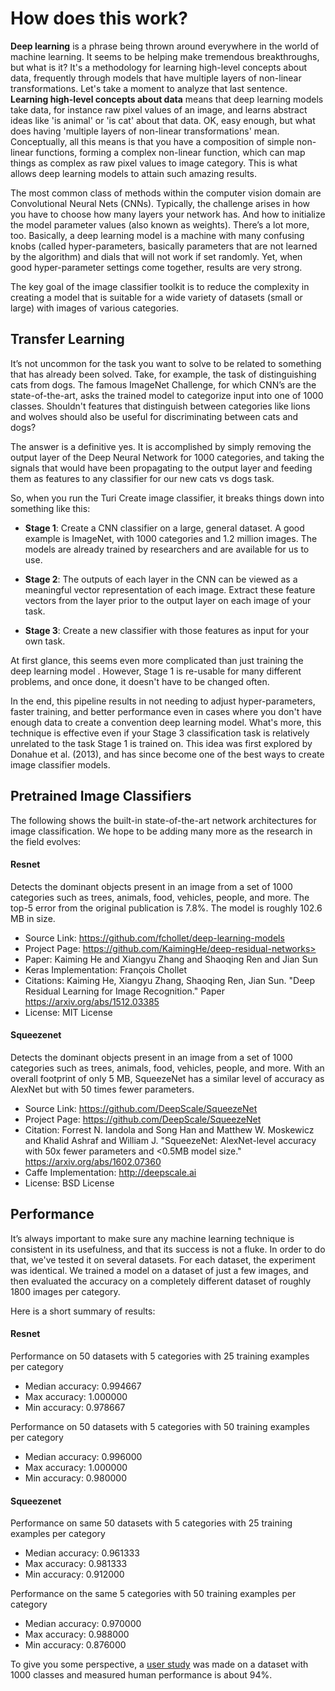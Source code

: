 # How does this work?

**Deep learning** is a phrase being thrown around everywhere in the
world of machine learning. It seems to be helping make tremendous
breakthroughs, but what is it? It's a methodology for learning
high-level concepts about data, frequently through models that have
multiple layers of non-linear transformations.  Let's take a moment to
analyze that last sentence. **Learning high-level concepts about data**
means that deep learning models take data, for instance raw pixel values
of an image, and learns abstract ideas like 'is animal' or 'is cat'
about that data.  OK, easy enough, but what does having 'multiple layers
of non-linear transformations' mean.  Conceptually, all this means is
that you have a composition of simple non-linear functions, forming a
complex non-linear function, which can map things as complex as raw
pixel values to image category. This is what allows deep learning models
to attain such amazing results.

The most common class of methods within the computer vision domain are
Convolutional Neural Nets (CNNs). Typically, the challenge arises in how
you have to choose how many layers your network has. And how to
initialize the model parameter values (also known as weights).  There’s
a lot more, too.  Basically, a deep learning model is a machine with
many confusing knobs (called hyper-parameters, basically parameters that
are not learned by the algorithm) and dials that will not work if set
randomly. Yet, when good hyper-parameter settings come together, results
are very strong.

The key goal of the image classifier toolkit is to reduce the complexity
in creating a model that is suitable for a wide variety of datasets
(small or large) with images of various categories.

## Transfer Learning

It’s not uncommon for the task you want to solve to be related to
something that has already been solved. Take, for example, the task of
distinguishing cats from dogs. The famous ImageNet Challenge, for which
CNN’s are the state-of-the-art, asks the trained model to categorize
input into one of 1000 classes. Shouldn't features that distinguish
between categories like lions and wolves should also be useful for
discriminating between cats and dogs?

The answer is a definitive yes. It is accomplished by simply removing
the output layer of the Deep Neural Network for 1000 categories, and
taking the signals that would have been propagating to the output layer
and feeding them as features to any classifier for our new cats vs dogs
task.

So, when you run the Turi Create image classifier, it breaks things down
into something like this:

* **Stage 1**: Create a CNN classifier on a large, general dataset. A
  good example is ImageNet, with 1000 categories and 1.2 million images.
The models are already trained by researchers and are available for us
to use.

* **Stage 2**: The outputs of each layer in the CNN can be viewed as a
  meaningful vector representation of each image. Extract these feature
vectors from the layer prior to the output layer on each image of your
task.

* **Stage 3**: Create a new classifier with those features as input for
  your own task.

At first glance, this seems even more complicated than just training the
deep learning model . However, Stage 1 is re-usable for many different
problems, and once done, it doesn't have to be changed often.

In the end, this pipeline results in not needing to adjust
hyper-parameters, faster training, and better performance even in cases
where you don't have enough data to create a convention deep learning
model. What's more, this technique is effective even if your Stage 3
classification task is relatively unrelated to the task Stage 1 is
trained on. This idea was first explored by Donahue et al. (2013), and
has since become one of the best ways to create image classifier models.

## Pretrained Image Classifiers

The following shows the built-in state-of-the-art network architectures
for image classification. We hope to be adding many more as the research
in the field evolves:


#### Resnet

Detects the dominant objects present in an image from a set of 1000
categories such as trees, animals, food, vehicles, people, and more.
The top-5 error from the original publication is 7.8%. The model is
roughly 102.6 MB in size.

* Source Link: <https://github.com/fchollet/deep-learning-models>
* Project Page: https://github.com/KaimingHe/deep-residual-networks>
* Paper: Kaiming He and Xiangyu Zhang and Shaoqing Ren and Jian Sun
* Keras Implementation: François Chollet
* Citations: Kaiming He, Xiangyu Zhang, Shaoqing Ren, Jian Sun. "Deep Residual Learning for Image Recognition." Paper <https://arxiv.org/abs/1512.03385>
* License: MIT License

#### Squeezenet

Detects the dominant objects present in an image from a set of 1000
categories such as trees, animals, food, vehicles, people, and more.
With an overall footprint of only 5 MB, SqueezeNet has a similar level
of accuracy as AlexNet but with 50 times fewer parameters.

* Source Link: https://github.com/DeepScale/SqueezeNet
* Project Page: https://github.com/DeepScale/SqueezeNet
* Citation: Forrest N. Iandola and Song Han and Matthew W. Moskewicz and
  Khalid Ashraf and William J. "SqueezeNet: AlexNet-level accuracy with
50x fewer parameters and <0.5MB model size."
<https://arxiv.org/abs/1602.07360>
* Caffe Implementation: http://deepscale.ai
* License: BSD License

## Performance

It’s always important to make sure any machine learning technique is
consistent in its usefulness, and that its success is not a fluke. In
order to do that, we've tested it on several datasets. For each dataset,
the experiment was identical. We trained a model on a dataset of just a
few images, and then evaluated the accuracy on a completely different
dataset of roughly 1800 images per category.

Here is a short summary of results:

#### Resnet

Performance on 50 datasets with 5 categories with 25 training examples
per category
- Median accuracy: 0.994667
- Max accuracy: 1.000000
- Min accuracy: 0.978667

Performance on 50 datasets with 5 categories with 50 training examples
per category
- Median accuracy: 0.996000
- Max accuracy: 1.000000
- Min accuracy: 0.980000

#### Squeezenet

Performance on same 50 datasets with 5 categories with 25 training
examples per category
- Median accuracy: 0.961333
- Max accuracy: 0.981333
- Min accuracy: 0.912000

Performance on the same 5 categories with 50 training examples per
category
- Median accuracy: 0.970000
- Max accuracy: 0.988000
- Min accuracy: 0.876000

To give you some perspective, a [user
study](https://arxiv.org/abs/1409.0575) was made on a dataset with 1000
classes and measured human performance is about 94%.


